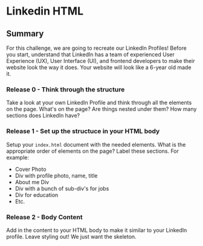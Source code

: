 # Linkedin HTML

## Summary
For this challenge, we are going to recreate our LinkedIn Profiles! Before you start, understand that LinkedIn has a team of experienced User Experience (UX), User Interface (UI), and frontend developers to make their website look the way it does. Your website will look like a 6-year old made it.

### Release 0 - Think through the structure
Take a look at your own LinkedIn Profile and think through all the elements on the page. What's on the page? Are things nested under them? How many sections does LinkedIn have?

### Release 1 - Set up the structuce in your HTML body
Setup your `index.html` document with the needed elements. What is the appropriate order of elements on the page? Label these sections. For example:
- Cover Photo
- Div with profile photo, name, title
- About me Div
- Div with a bunch of sub-div's for jobs
- Div for education
- Etc.

### Release 2 - Body Content
Add in the content to your HTML body to make it similar to your LinkedIn profile. Leave styling out! We just want the skeleton.
